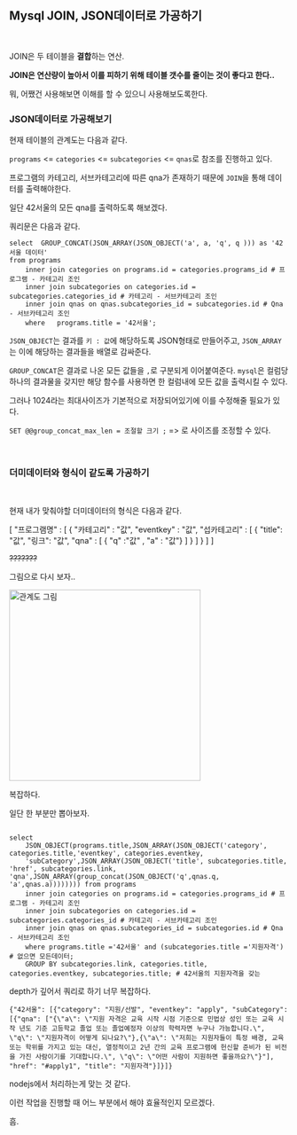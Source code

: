 ## Mysql  JOIN, JSON데이터로 가공하기

<br>

JOIN은 두 테이블을 **결합**하는 연산.

**JOIN은 연산량이 높아서 이를 피하기 위해 테이블 갯수를 줄이는 것이 좋다고 한다..**



뭐, 어쨌건 사용해보면 이해를 할 수 있으니 사용해보도록한다.





### JSON데이터로 가공해보기



현재 테이블의 관계도는 다음과 같다.

`programs` <= `categories` <= `subcategories` <= `qnas`로 참조를 진행하고 있다.

프로그램의 카테고리, 서브카테고리에 따른 qna가 존재하기 때문에 `JOIN`을 통해 데이터를 출력해야한다.

일단 42서울의 모든 qna를 출력하도록 해보겠다.

쿼리문은 다음과 같다.

```mysql
select	GROUP_CONCAT(JSON_ARRAY(JSON_OBJECT('a', a, 'q', q ))) as '42서울 데이터'
from programs
    inner join categories on programs.id = categories.programs_id # 프로그램 - 카테고리 조인
    inner join subcategories on categories.id = subcategories.categories_id # 카테고리 - 서브카테고리 조인
    inner join qnas on qnas.subcategories_id = subcategories.id # Qna - 서브카테고리 조인
	where   programs.title = '42서울';
```

`JSON_OBJECT`는 결과를 `키 : 값`에 해당하도록 JSON형태로 만들어주고, `JSON_ARRAY`는 이에 해당하는 결과들을 배열로 감싸준다.

`GROUP_CONCAT`은 결과로 나온 모든 값들을 `,`로 구분되게 이어붙여준다. `mysql`은 컬럼당 하나의 결과물을 갖지만 해당 함수를 사용하면 한 컬럼내에 모든 값을 출력시킬 수 있다.

그러나 1024라는 최대사이즈가 기본적으로 저장되어있기에 이를 수정해줄 필요가 있다.

`SET @@group_concat_max_len = 조절할 크기 ;` => 로 사이즈를 조정할 수 있다.

<br>

 

### 더미데이터와 형식이 같도록 가공하기

<br>

현재 내가 맞춰야할 더미데이터의 형식은 다음과 같다.

[ "프로그램명" : [ { "카테고리" : "값", "eventkey" : "값", "섭카테고리" : [ { "title": "값", "링크": "값", "qna" : [ { "q" :"값" , "a" : "값"} ] } ] } ] ]

~~???????~~

그림으로 다시 보자..



<img width="345" alt="관계도 그림" src="https://user-images.githubusercontent.com/55486644/89396853-0c2c4100-d74a-11ea-9bbf-0b7f99922a18.PNG">



복잡하다.

일단 한 부분만 뽑아보자.

```mysql

select
    JSON_OBJECT(programs.title,JSON_ARRAY(JSON_OBJECT('category', categories.title,'eventkey', categories.eventkey,
	'subCategory',JSON_ARRAY(JSON_OBJECT('title', subcategories.title, 'href', subcategories.link, 'qna',JSON_ARRAY(group_concat(JSON_OBJECT('q',qnas.q, 'a',qnas.a)))))))) from programs
    inner join categories on programs.id = categories.programs_id # 프로그램 - 카테고리 조인
    inner join subcategories on categories.id = subcategories.categories_id # 카테고리 - 서브카테고리 조인
    inner join qnas on qnas.subcategories_id = subcategories.id # Qna - 서브카테고리 조인
    where programs.title ='42서울' and (subcategories.title ='지원자격') # 없으면 모든데이터;
	GROUP BY subcategories.link, categories.title, categories.eventkey, subcategories.title; # 42서울의 지원자격을 갖는
```



depth가 깊어서 쿼리로 하기 너무 복잡하다.

```
{"42서울": [{"category": "지원/선발", "eventkey": "apply", "subCategory": [{"qna": ["{\"a\": \"지원 자격은 교육 시작 시점 기준으로 민법상 성인 또는 교육 시작 년도 기준 고등학교 졸업 또는 졸업예정자 이상의 학력자면 누구나 가능합니다.\", \"q\": \"지원자격이 어떻게 되나요?\"},{\"a\": \"저희는 지원자들이 특정 배경, 교육 또는 학위를 가지고 있는 대신, 열정적이고 2년 간의 교육 프로그램에 헌신할 준비가 된 비전을 가진 사람이기를 기대합니다.\", \"q\": \"어떤 사람이 지원하면 좋을까요?\"}"], "href": "#apply1", "title": "지원자격"}]}]}
```

nodejs에서 처리하는게 맞는 것 같다.

이런 작업을 진행할 때 어느 부분에서 해야 효율적인지 모르겠다.

흠.